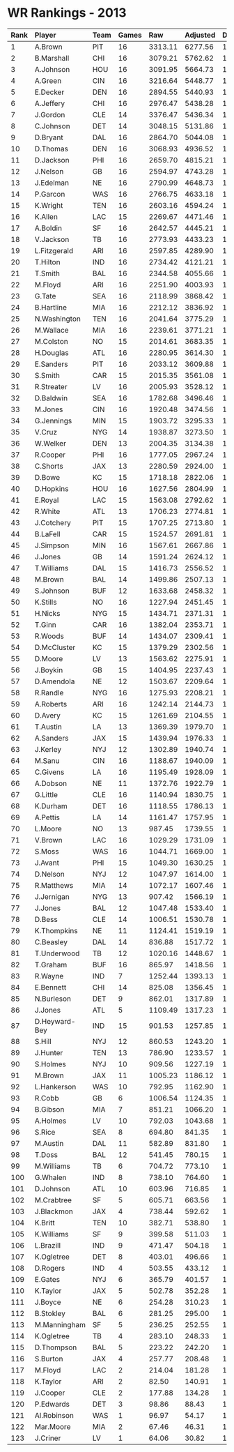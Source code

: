 # WR Rankings - 2013

| Rank | Player        | Team | Games | Raw     | Adjusted | Difficulty | Avg/Game | Typical | Consistency | Trend    |
| :----| :-------------| :----| :-----| :-------| :--------| :----------| :--------| :-------| :-----------| :--------|
| 1    | A.Brown       | PIT  | 16    | 3313.11 | 6277.56  | 1.000      | 392.35   | 386.44  | 7/3/6       | +48.1%   |
| 2    | B.Marshall    | CHI  | 16    | 3079.21 | 5762.62  | 1.000      | 360.16   | 369.90  | 8/0/8       | +110.5%  |
| 3    | A.Johnson     | HOU  | 16    | 3091.95 | 5664.73  | 1.000      | 354.05   | 336.67  | 8/0/8       | +152.7%  |
| 4    | A.Green       | CIN  | 16    | 3216.64 | 5448.77  | 1.000      | 340.55   | 369.35  | 10/2/4      | +67.8%   |
| 5    | E.Decker      | DEN  | 16    | 2894.55 | 5440.93  | 1.000      | 340.06   | 380.38  | 11/0/5      | +262.8%  |
| 6    | A.Jeffery     | CHI  | 16    | 2976.47 | 5438.28  | 1.000      | 339.89   | 306.05  | 6/1/9       | +124.6%  |
| 7    | J.Gordon      | CLE  | 14    | 3376.47 | 5436.34  | 1.000      | 388.31   | 370.58  | 7/0/7       | +122.9%  |
| 8    | C.Johnson     | DET  | 14    | 3048.15 | 5131.86  | 1.000      | 366.56   | 302.32  | 5/1/8       | +165.8%  |
| 9    | D.Bryant      | DAL  | 16    | 2864.70 | 5044.08  | 1.000      | 315.25   | 284.31  | 6/0/10      | +112.6%  |
| 10   | D.Thomas      | DEN  | 16    | 3068.93 | 4936.52  | 1.000      | 308.53   | 299.25  | 6/2/8       | +79.1%   |
| 11   | D.Jackson     | PHI  | 16    | 2659.70 | 4815.21  | 1.000      | 300.95   | 323.26  | 9/1/6       | +179.6%  |
| 12   | J.Nelson      | GB   | 16    | 2594.97 | 4743.28  | 1.000      | 296.46   | 318.53  | 10/0/6      | +103.2%  |
| 13   | J.Edelman     | NE   | 16    | 2790.99 | 4648.73  | 1.000      | 290.55   | 303.17  | 8/2/6       | +176.1%  |
| 14   | P.Garcon      | WAS  | 16    | 2766.75 | 4633.18  | 1.000      | 289.57   | 315.51  | 9/3/4       | +92.2%   |
| 15   | K.Wright      | TEN  | 16    | 2603.16 | 4594.24  | 1.000      | 287.14   | 275.35  | 7/2/7       | +100.2%  |
| 16   | K.Allen       | LAC  | 15    | 2269.67 | 4471.46  | 1.000      | 298.10   | 289.19  | 7/2/6       | +169.1%  |
| 17   | A.Boldin      | SF   | 16    | 2642.57 | 4445.21  | 1.000      | 277.83   | 273.72  | 8/0/8       | +145.6%  |
| 18   | V.Jackson     | TB   | 16    | 2773.93 | 4433.23  | 1.000      | 277.08   | 300.05  | 9/2/5       | +162.9%  |
| 19   | L.Fitzgerald  | ARI  | 16    | 2597.85 | 4289.90  | 1.000      | 268.12   | 251.10  | 7/2/7       | +111.0%  |
| 20   | T.Hilton      | IND  | 16    | 2734.42 | 4121.21  | 1.000      | 257.58   | 238.11  | 10/0/6      | +208.8%  |
| 21   | T.Smith       | BAL  | 16    | 2344.58 | 4055.66  | 1.000      | 253.48   | 268.04  | 8/2/6       | +127.1%  |
| 22   | M.Floyd       | ARI  | 16    | 2251.90 | 4003.93  | 1.000      | 250.25   | 244.67  | 7/2/7       | +87.0%   |
| 23   | G.Tate        | SEA  | 16    | 2118.99 | 3868.42  | 1.000      | 241.78   | 243.76  | 9/1/6       | +190.8%  |
| 24   | B.Hartline    | MIA  | 16    | 2212.12 | 3836.92  | 1.000      | 239.81   | 207.53  | 5/3/8       | +88.5%   |
| 25   | N.Washington  | TEN  | 16    | 2041.64 | 3775.29  | 1.000      | 235.96   | 239.43  | 9/0/7       | +182.9%  |
| 26   | M.Wallace     | MIA  | 16    | 2239.61 | 3771.21  | 1.000      | 235.70   | 242.68  | 9/0/7       | +199.3%  |
| 27   | M.Colston     | NO   | 15    | 2014.61 | 3683.35  | 1.000      | 245.56   | 230.92  | 6/2/7       | +140.1%  |
| 28   | H.Douglas     | ATL  | 16    | 2280.95 | 3614.30  | 1.000      | 225.89   | 244.10  | 8/3/5       | +123.9%  |
| 29   | E.Sanders     | PIT  | 16    | 2033.12 | 3609.88  | 1.000      | 225.62   | 242.47  | 8/0/8       | +180.9%  |
| 30   | S.Smith       | CAR  | 15    | 2015.35 | 3561.08  | 1.000      | 237.41   | 216.07  | 7/2/6       | +103.9%  |
| 31   | R.Streater    | LV   | 16    | 2005.93 | 3528.12  | 1.000      | 220.51   | 245.76  | 11/0/5      | +169.2%  |
| 32   | D.Baldwin     | SEA  | 16    | 1782.68 | 3496.46  | 1.000      | 218.53   | 248.08  | 9/2/5       | +170.6%  |
| 33   | M.Jones       | CIN  | 16    | 1920.48 | 3474.56  | 1.000      | 217.16   | 186.75  | 6/2/8       | +232.8%  |
| 34   | G.Jennings    | MIN  | 15    | 1903.72 | 3295.33  | 1.000      | 219.69   | 199.68  | 9/1/5       | +160.8%  |
| 35   | V.Cruz        | NYG  | 14    | 1938.87 | 3273.50  | 1.000      | 233.82   | 197.78  | 8/0/6       | +151.0%  |
| 36   | W.Welker      | DEN  | 13    | 2004.35 | 3134.38  | 1.000      | 241.11   | 255.72  | 6/1/6       | INACTIVE |
| 37   | R.Cooper      | PHI  | 16    | 1777.05 | 2967.24  | 1.000      | 185.45   | 167.22  | 9/1/6       | +228.5%  |
| 38   | C.Shorts      | JAX  | 13    | 2280.59 | 2924.00  | 1.000      | 224.92   | 258.97  | 8/0/5       | INACTIVE |
| 39   | D.Bowe        | KC   | 15    | 1718.18 | 2822.06  | 1.000      | 188.14   | 197.17  | 8/0/7       | +129.0%  |
| 40   | D.Hopkins     | HOU  | 16    | 1627.56 | 2804.99  | 1.000      | 175.31   | 160.71  | 8/2/6       | +184.5%  |
| 41   | E.Royal       | LAC  | 15    | 1563.08 | 2792.62  | 1.000      | 186.17   | 173.81  | 8/1/6       | +222.5%  |
| 42   | R.White       | ATL  | 13    | 1706.23 | 2774.81  | 1.000      | 213.45   | 169.65  | 6/2/5       | +303.8%  |
| 43   | J.Cotchery    | PIT  | 15    | 1707.25 | 2713.80  | 1.000      | 180.92   | 175.81  | 7/1/7       | +224.9%  |
| 44   | B.LaFell      | CAR  | 15    | 1524.57 | 2691.81  | 1.000      | 179.45   | 189.29  | 8/1/6       | +163.7%  |
| 45   | J.Simpson     | MIN  | 16    | 1567.61 | 2667.86  | 1.000      | 166.74   | 157.51  | 10/2/4      | +209.0%  |
| 46   | J.Jones       | GB   | 14    | 1591.24 | 2624.12  | 1.000      | 187.44   | 188.15  | 7/1/6       | +210.9%  |
| 47   | T.Williams    | DAL  | 15    | 1416.73 | 2556.52  | 1.000      | 170.43   | 181.88  | 10/0/5      | +125.6%  |
| 48   | M.Brown       | BAL  | 14    | 1499.86 | 2507.13  | 1.000      | 179.08   | 172.85  | 7/1/6       | +204.8%  |
| 49   | S.Johnson     | BUF  | 12    | 1633.68 | 2458.32  | 1.000      | 204.86   | 247.55  | 8/0/4       | +158.0%  |
| 50   | K.Stills      | NO   | 16    | 1227.94 | 2451.45  | 1.000      | 153.22   | 152.23  | 10/1/5      | +297.0%  |
| 51   | H.Nicks       | NYG  | 15    | 1434.71 | 2371.31  | 1.000      | 158.09   | 154.02  | 5/0/10      | +99.6%   |
| 52   | T.Ginn        | CAR  | 16    | 1382.04 | 2353.71  | 1.000      | 147.11   | 149.63  | 8/1/7       | +179.0%  |
| 53   | R.Woods       | BUF  | 14    | 1434.07 | 2309.41  | 1.000      | 164.96   | 153.76  | 6/0/8       | +163.9%  |
| 54   | D.McCluster   | KC   | 15    | 1379.29 | 2302.56  | 1.000      | 153.50   | 144.56  | 7/2/6       | +356.0%  |
| 55   | D.Moore       | LV   | 13    | 1563.62 | 2275.91  | 1.000      | 175.07   | 177.01  | 7/1/5       | +166.2%  |
| 56   | J.Boykin      | GB   | 15    | 1404.95 | 2237.43  | 1.000      | 149.16   | 134.08  | 8/0/7       | +783.0%  |
| 57   | D.Amendola    | NE   | 12    | 1503.67 | 2209.64  | 1.000      | 184.14   | 197.91  | 7/1/4       | +239.8%  |
| 58   | R.Randle      | NYG  | 16    | 1275.93 | 2208.21  | 1.000      | 138.01   | 143.17  | 8/0/8       | +315.3%  |
| 59   | A.Roberts     | ARI  | 16    | 1242.14 | 2144.73  | 1.000      | 134.05   | 118.26  | 9/2/5       | +353.2%  |
| 60   | D.Avery       | KC   | 15    | 1261.69 | 2104.55  | 1.000      | 140.30   | 144.95  | 9/1/5       | +187.7%  |
| 61   | T.Austin      | LA   | 13    | 1369.39 | 1979.70  | 1.000      | 152.28   | 123.83  | 4/1/8       | INACTIVE |
| 62   | A.Sanders     | JAX  | 15    | 1439.94 | 1976.33  | 1.000      | 131.76   | 116.78  | 6/0/9       | +249.5%  |
| 63   | J.Kerley      | NYJ  | 12    | 1302.89 | 1940.74  | 1.000      | 161.73   | 166.10  | 7/0/5       | +205.6%  |
| 64   | M.Sanu        | CIN  | 16    | 1188.67 | 1940.09  | 1.000      | 121.26   | 127.75  | 10/0/6      | +139.3%  |
| 65   | C.Givens      | LA   | 16    | 1195.49 | 1928.09  | 1.000      | 120.51   | 130.99  | 11/0/5      | +150.2%  |
| 66   | A.Dobson      | NE   | 11    | 1372.76 | 1922.79  | 1.000      | 174.80   | 134.56  | 5/0/6       | +267.9%  |
| 67   | G.Little      | CLE  | 16    | 1140.94 | 1830.75  | 1.000      | 114.42   | 96.63   | 8/0/8       | +238.7%  |
| 68   | K.Durham      | DET  | 16    | 1118.55 | 1786.13  | 1.000      | 111.63   | 102.57  | 7/1/8       | +293.8%  |
| 69   | A.Pettis      | LA   | 14    | 1161.47 | 1757.95  | 1.000      | 125.57   | 104.35  | 8/0/6       | +202.1%  |
| 70   | L.Moore       | NO   | 13    | 987.45  | 1739.55  | 1.000      | 133.81   | 131.54  | 6/1/6       | +230.3%  |
| 71   | V.Brown       | LAC  | 16    | 1029.29 | 1731.09  | 1.000      | 108.19   | 103.95  | 8/2/6       | +162.9%  |
| 72   | S.Moss        | WAS  | 16    | 1044.71 | 1669.00  | 1.000      | 104.31   | 93.29   | 9/2/5       | +196.2%  |
| 73   | J.Avant       | PHI  | 15    | 1049.30 | 1630.25  | 1.000      | 108.68   | 97.40   | 7/0/8       | +191.3%  |
| 74   | D.Nelson      | NYJ  | 12    | 1047.97 | 1614.00  | 1.000      | 134.50   | 140.90  | 7/1/4       | +265.6%  |
| 75   | R.Matthews    | MIA  | 14    | 1072.17 | 1607.46  | 1.000      | 114.82   | 84.66   | 7/0/7       | +406.1%  |
| 76   | J.Jernigan    | NYG  | 13    | 907.42  | 1566.19  | 1.000      | 120.48   | 45.76   | 6/0/7       | +4492.0% |
| 77   | J.Jones       | BAL  | 12    | 1047.48 | 1533.40  | 1.000      | 127.78   | 123.35  | 5/2/5       | +171.5%  |
| 78   | D.Bess        | CLE  | 14    | 1006.51 | 1530.78  | 1.000      | 109.34   | 89.19   | 5/1/8       | +145.9%  |
| 79   | K.Thompkins   | NE   | 11    | 1124.41 | 1519.19  | 1.000      | 138.11   | 139.74  | 6/0/5       | INACTIVE |
| 80   | C.Beasley     | DAL  | 14    | 836.88  | 1517.72  | 1.000      | 108.41   | 120.55  | 9/0/5       | +176.0%  |
| 81   | T.Underwood   | TB   | 12    | 1020.16 | 1448.67  | 1.000      | 120.72   | 115.40  | 6/1/5       | +521.6%  |
| 82   | T.Graham      | BUF  | 16    | 865.97  | 1418.56  | 1.000      | 88.66    | 80.21   | 9/0/7       | +391.4%  |
| 83   | R.Wayne       | IND  | 7     | 1252.44 | 1393.13  | 1.000      | 199.02   | 187.24  | 4/1/2       | INACTIVE |
| 84   | E.Bennett     | CHI  | 14    | 825.08  | 1356.45  | 1.000      | 96.89    | 82.91   | 8/0/6       | +309.1%  |
| 85   | N.Burleson    | DET  | 9     | 862.01  | 1317.89  | 1.000      | 146.43   | 117.15  | 3/0/6       | +213.9%  |
| 86   | J.Jones       | ATL  | 5     | 1109.49 | 1317.23  | 1.000      | 263.45   | 261.65  | 2/1/2       | INACTIVE |
| 87   | D.Heyward-Bey | IND  | 15    | 901.53  | 1257.85  | 1.000      | 83.86    | 76.42   | 9/1/5       | +267.4%  |
| 88   | S.Hill        | NYJ  | 12    | 860.53  | 1243.20  | 1.000      | 103.60   | 105.65  | 8/0/4       | INACTIVE |
| 89   | J.Hunter      | TEN  | 13    | 786.90  | 1233.57  | 1.000      | 94.89    | 74.14   | 8/0/5       | +998.7%  |
| 90   | S.Holmes      | NYJ  | 10    | 909.56  | 1227.19  | 1.000      | 122.72   | 95.16   | 5/0/5       | +205.3%  |
| 91   | M.Brown       | JAX  | 11    | 1005.23 | 1186.12  | 1.000      | 107.83   | 102.91  | 7/0/4       | +134.2%  |
| 92   | L.Hankerson   | WAS  | 10    | 792.95  | 1162.90  | 1.000      | 116.29   | 120.76  | 6/0/4       | INACTIVE |
| 93   | R.Cobb        | GB   | 6     | 1006.54 | 1124.35  | 1.000      | 187.39   | 191.10  | 3/0/3       | +63.8%   |
| 94   | B.Gibson      | MIA  | 7     | 851.21  | 1066.20  | 1.000      | 152.31   | 150.35  | 3/0/4       | INACTIVE |
| 95   | A.Holmes      | LV   | 10    | 792.03  | 1043.68  | 1.000      | 104.37   | 84.29   | 3/1/6       | +336.4%  |
| 96   | S.Rice        | SEA  | 8     | 694.80  | 841.35   | 1.000      | 105.17   | 110.16  | 6/0/2       | INACTIVE |
| 97   | M.Austin      | DAL  | 11    | 582.89  | 831.80   | 1.000      | 75.62    | 56.80   | 5/1/5       | +238.2%  |
| 98   | T.Doss        | BAL  | 12    | 541.45  | 780.15   | 1.000      | 65.01    | 63.63   | 6/0/6       | +2563.3% |
| 99   | M.Williams    | TB   | 6     | 704.72  | 773.10   | 1.000      | 128.85   | 119.60  | 3/0/3       | INACTIVE |
| 100  | G.Whalen      | IND  | 8     | 738.10  | 764.60   | 1.000      | 95.57    | 109.61  | 4/0/4       | +298.5%  |
| 101  | D.Johnson     | ATL  | 10    | 603.96  | 716.85   | 1.000      | 71.69    | 66.31   | 5/1/4       | +216.3%  |
| 102  | M.Crabtree    | SF   | 5     | 605.71  | 663.56   | 1.000      | 132.71   | 129.11  | 2/0/3       | N/A      |
| 103  | J.Blackmon    | JAX  | 4     | 738.44  | 592.62   | 1.000      | 148.15   | 152.47  | 2/0/2       | INACTIVE |
| 104  | K.Britt       | TEN  | 10    | 382.71  | 538.80   | 1.000      | 53.88    | 50.11   | 6/0/4       | +701.3%  |
| 105  | K.Williams    | SF   | 9     | 399.58  | 511.03   | 1.000      | 56.78    | 42.22   | 5/1/3       | INACTIVE |
| 106  | L.Brazill     | IND  | 9     | 471.47  | 504.18   | 1.000      | 56.02    | 34.70   | 5/0/4       | +1189.4% |
| 107  | K.Ogletree    | DET  | 8     | 403.01  | 496.66   | 1.000      | 62.08    | 61.19   | 5/0/7       | +291.8%  |
| 108  | D.Rogers      | IND  | 4     | 503.55  | 433.12   | 1.000      | 108.28   | 159.95  | 3/0/1       | N/A      |
| 109  | E.Gates       | NYJ  | 6     | 365.79  | 401.57   | 1.000      | 66.93    | 78.39   | 4/0/2       | INACTIVE |
| 110  | K.Taylor      | JAX  | 5     | 502.78  | 352.28   | 1.000      | 70.46    | 65.85   | 3/0/4       | +309.9%  |
| 111  | J.Boyce       | NE   | 6     | 254.28  | 310.23   | 1.000      | 51.70    | 59.86   | 4/0/2       | +708.9%  |
| 112  | B.Stokley     | BAL  | 6     | 281.25  | 295.00   | 1.000      | 49.17    | 44.20   | 3/0/3       | INACTIVE |
| 113  | M.Manningham  | SF   | 5     | 236.25  | 252.55   | 1.000      | 50.51    | 53.15   | 3/0/2       | N/A      |
| 114  | K.Ogletree    | TB   | 4     | 283.10  | 248.33   | 1.000      | 62.08    | 61.19   | 5/0/7       | +291.8%  |
| 115  | D.Thompson    | BAL  | 5     | 223.22  | 242.20   | 1.000      | 48.44    | 49.98   | 3/0/2       | INACTIVE |
| 116  | S.Burton      | JAX  | 4     | 257.77  | 208.48   | 1.000      | 52.12    | 78.88   | 3/0/1       | INACTIVE |
| 117  | M.Floyd       | LAC  | 2     | 214.04  | 181.28   | 1.000      | 90.64    | 90.64   | 1/0/1       | INACTIVE |
| 118  | K.Taylor      | ARI  | 2     | 82.50   | 140.91   | 1.000      | 70.46    | 65.85   | 3/0/4       | +309.9%  |
| 119  | J.Cooper      | CLE  | 2     | 177.88  | 134.28   | 1.000      | 67.14    | 67.14   | 0/2/0       | N/A      |
| 120  | P.Edwards     | DET  | 3     | 98.86   | 88.43    | 1.000      | 29.48    | 29.48   | 1/0/2       | INACTIVE |
| 121  | Al.Robinson   | WAS  | 1     | 96.97   | 54.17    | 1.000      | 54.17    | 54.17   | 0/1/0       | N/A      |
| 122  | Mar.Moore     | MIA  | 2     | 67.46   | 46.31    | 1.000      | 23.15    | 23.15   | 1/0/1       | N/A      |
| 123  | J.Criner      | LV   | 1     | 64.06   | 30.82    | 1.000      | 30.82    | 30.82   | 0/1/0       | INACTIVE |


